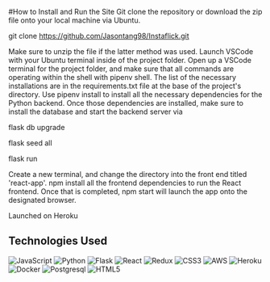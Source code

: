 #How to Install and Run the Site
Git clone the repository or download the zip file onto your local machine via Ubuntu.

git clone https://github.com/Jasontang98/Instaflick.git

Make sure to unzip the file if the latter method was used. Launch VSCode with your Ubuntu terminal inside of the project folder. Open up a VSCode terminal for the project folder, and make sure that all commands are operating within the shell with pipenv shell. The list of the necessary installations are in the requirements.txt file at the base of the project's directory. Use pipenv install to install all the necessary dependencies for the Python backend. Once those dependencies are installed, make sure to install the database and start the backend server via

flask db upgrade

flask seed all

flask run

Create a new terminal, and change the directory into the front end titled 'react-app'. npm install all the frontend dependencies to run the React frontend. Once that is completed, npm start will launch the app onto the designated browser.

Launched on Heroku

## Technologies Used
![JavaScript](https://img.shields.io/badge/javascript-%23323330.svg?style=for-the-badge&logo=javascript&logoColor=%23F7DF1E)
![Python](https://img.shields.io/badge/Python-FFD43B?style=for-the-badge&logo=python&logoColor=blue)
![Flask](https://img.shields.io/badge/Flask-000000?style=for-the-badge&logo=flask&logoColor=white)
![React](https://img.shields.io/badge/react-%2320232a.svg?style=for-the-badge&logo=react&logoColor=%2361DAFB)
![Redux](https://img.shields.io/badge/redux-%23593d88.svg?style=for-the-badge&logo=redux&logoColor=white)
![CSS3](https://img.shields.io/badge/css3-%231572B6.svg?style=for-the-badge&logo=css3&logoColor=white)
![AWS](https://img.shields.io/badge/AWS-%23FF9900.svg?style=for-the-badge&logo=amazon-aws&logoColor=white)
![Heroku](https://img.shields.io/badge/heroku-%23430098.svg?style=for-the-badge&logo=heroku&logoColor=white)
![Docker](https://img.shields.io/badge/Docker-2CA5E0?style=for-the-badge&logo=docker&logoColor=white)
![Postgresql](https://img.shields.io/badge/PostgreSQL-316192?style=for-the-badge&logo=postgresql&logoColor=white)
![HTML5](https://img.shields.io/badge/html5-%23E34F26.svg?style=for-the-badge&logo=html5&logoColor=white)
